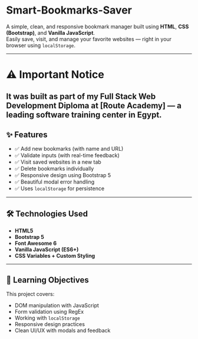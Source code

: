 # Smart-Bookmarks-Saver

A simple, clean, and responsive bookmark manager built using **HTML**, **CSS (Bootstrap)**, and **Vanilla JavaScript**.  
Easily save, visit, and manage your favorite websites — right in your browser using `localStorage`.

---
# ⚠️ Important Notice
It was built as part of my **Full Stack Web Development Diploma at [Route Academy]** — a leading software training center in Egypt.
--- 

## ✨ Features

- ✅ Add new bookmarks (with name and URL)
- ✅ Validate inputs (with real-time feedback)
- ✅ Visit saved websites in a new tab
- ✅ Delete bookmarks individually
- ✅ Responsive design using Bootstrap 5
- ✅ Beautiful modal error handling
- ✅ Uses `localStorage` for persistence

---

## 🛠️ Technologies Used

- **HTML5**
- **Bootstrap 5**
- **Font Awesome 6**
- **Vanilla JavaScript (ES6+)**
- **CSS Variables + Custom Styling**

---

## 🧠 Learning Objectives

This project covers:

- DOM manipulation with JavaScript
- Form validation using RegEx
- Working with `localStorage`
- Responsive design practices
- Clean UI/UX with modals and feedback
